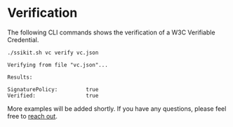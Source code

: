 # Verification

The following CLI commands shows the verification of a W3C Verifiable Credential.

```
./ssikit.sh vc verify vc.json

Verifying from file "vc.json"...

Results:

SignaturePolicy:         true
Verified:                true

```

More examples will be added shortly. If you have any questions, please feel free to [reach out](broken-reference).
